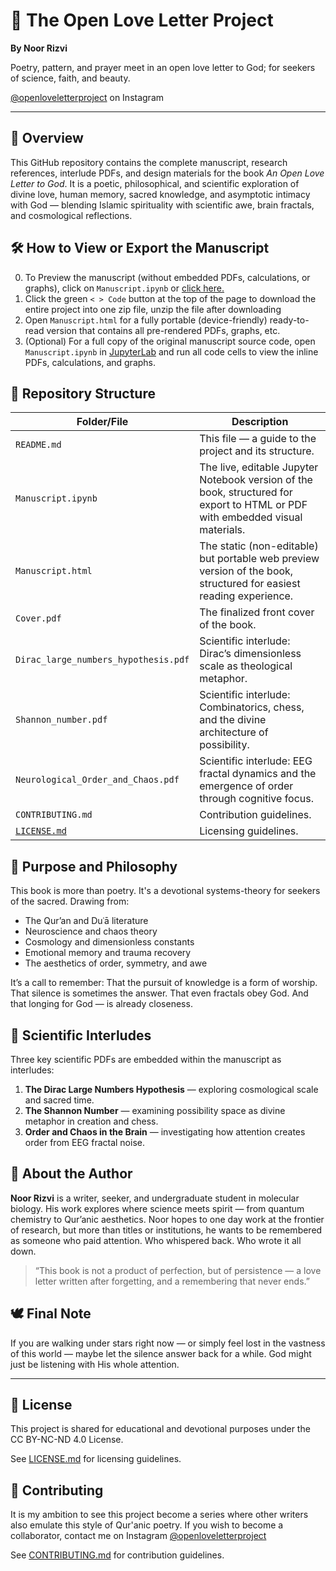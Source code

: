 # 🌌 The Open Love Letter Project
**By Noor Rizvi**

Poetry, pattern, and prayer meet in an open love letter to God; for seekers of science, faith, and beauty.

[@openloveletterproject](https://www.instagram.com/openloveletterproject) on Instagram

---

## 📖 Overview

This GitHub repository contains the complete manuscript, research references, interlude PDFs, and design materials for the book *An Open Love Letter to God*. It is a poetic, philosophical, and scientific exploration of divine love, human memory, sacred knowledge, and asymptotic intimacy with God — blending Islamic spirituality with scientific awe, brain fractals, and cosmological reflections.

## 🛠 How to View or Export the Manuscript

0. To Preview the manuscript (without embedded PDFs, calculations, or graphs), click on `Manuscript.ipynb` or [click here.](./Manuscript.ipynb)
1. Click the green `< > Code` button at the top of the page to download the entire project into one zip file, unzip the file after downloading
2. Open `Manuscript.html` for a fully portable (device-friendly) ready-to-read version that contains all pre-rendered PDFs, graphs, etc.
3. (Optional) For a full copy of the original manuscript source code, open `Manuscript.ipynb` in [JupyterLab](https://jupyter.org/) and run all code cells to view the inline PDFs, calculations, and graphs.

## 📂 Repository Structure

| Folder/File                          | Description                                                                                                                   |
| ------------------------------------ | ----------------------------------------------------------------------------------------------------------------------------- |
| `README.md`                          | This file — a guide to the project and its structure.                                                                         |
| `Manuscript.ipynb`                   | The live, editable Jupyter Notebook version of the book, structured for export to HTML or PDF with embedded visual materials. |
| `Manuscript.html`                    | The static (non-editable) but portable web preview version of the book, structured for easiest reading experience.            |
| `Cover.pdf`                          | The finalized front cover of the book.                                                                                        |
| `Dirac_large_numbers_hypothesis.pdf` | Scientific interlude: Dirac’s dimensionless scale as theological metaphor.                                                    |
| `Shannon_number.pdf`                 | Scientific interlude: Combinatorics, chess, and the divine architecture of possibility.                                       |
| `Neurological_Order_and_Chaos.pdf`   | Scientific interlude: EEG fractal dynamics and the emergence of order through cognitive focus.                                |
| `CONTRIBUTING.md`                    | Contribution guidelines.                                                                                                      |
| [`LICENSE.md`](./LICENSE.md)         | Licensing guidelines.                                                                                                         |

## 🌱 Purpose and Philosophy

This book is more than poetry. It's a devotional systems-theory for seekers of the sacred. Drawing from:

* The Qur’an and Duʿā literature
* Neuroscience and chaos theory
* Cosmology and dimensionless constants
* Emotional memory and trauma recovery
* The aesthetics of order, symmetry, and awe

It’s a call to remember:
That the pursuit of knowledge is a form of worship.
That silence is sometimes the answer.
That even fractals obey God.
And that longing for God — is already closeness.

## 🧠 Scientific Interludes

Three key scientific PDFs are embedded within the manuscript as interludes:

1. **The Dirac Large Numbers Hypothesis** — exploring cosmological scale and sacred time.
2. **The Shannon Number** — examining possibility space as divine metaphor in creation and chess.
3. **Order and Chaos in the Brain** — investigating how attention creates order from EEG fractal noise.

## 👤 About the Author

**Noor Rizvi** is a writer, seeker, and undergraduate student in molecular biology. His work explores where science meets spirit — from quantum chemistry to Qur’anic aesthetics. Noor hopes to one day work at the frontier of research, but more than titles or institutions, he wants to be remembered as someone who paid attention. Who whispered back. Who wrote it all down.

> “This book is not a product of perfection, but of persistence — a love letter written after forgetting, and a remembering that never ends.”

## 🕊️ Final Note

If you are walking under stars right now —
or simply feel lost in the vastness of this world —
maybe let the silence answer back for a while.
God might just be listening with His whole attention.

---

## 📜 License


This project is shared for educational and devotional purposes under the CC BY-NC-ND 4.0 License.

See [LICENSE.md](./LICENSE.md) for licensing guidelines.

## 🤝 Contributing

It is my ambition to see this project become a series where other writers also emulate this style of Qur'anic poetry. If you wish to become a collaborator, contact me on Instagram [@openloveletterproject](https://www.instagram.com/openloveletterproject)

See [CONTRIBUTING.md](./CONTRIBUTING.md) for contribution guidelines.

